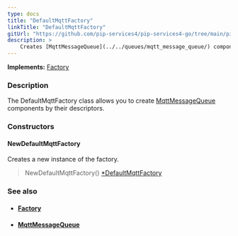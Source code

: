 ```yaml
---
type: docs
title: "DefaultMqttFactory"
linkTitle: "DefaultMqttFactory"
gitUrl: "https://github.com/pip-services4/pip-services4-go/tree/main/pip-services4-mqtt-go"
description: > 
    Creates [MqttMessageQueue](../../queues/mqtt_message_queue/) components by their descriptors.
---
```


**Implements:** [Factory](../../../components/build/factory)

### Description

The DefaultMqttFactory class allows you to create [MqttMessageQueue](../../queues/mqtt_message_queue/) components by their descriptors.

### Constructors

#### NewDefaultMqttFactory
Creates a new instance of the factory.

> NewDefaultMqttFactory() [*DefaultMqttFactory]()


### See also
- #### [Factory](../../../components/build/factory)
- #### [MqttMessageQueue](../../queues/mqtt_message_queue/)


